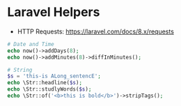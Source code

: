 # Laravel Helpers

* HTTP Requests: https://laravel.com/docs/8.x/requests

```php
# Date and Time
echo now()->addDays(8);
echo now()->addMinutes(8)->diffInMinutes();

# String
$s = 'this-is ALong_sentencE';
echo \Str::headline($s);
echo \Str::studlyWords($s);
echo \Str::of('<b>this is bold</b>')->stripTags();

```